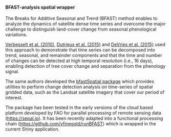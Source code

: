 #### BFAST-analysis spatial wrapper

The Breaks for Additive Seasonal and Trend (BFAST) method enables to analyze the dynamics of satellite dense time series and overcome the major challenge to distinguish land-cover change from seasonal phenological variations.

[Verbesselt et al. (2010)](https://doi.org/10.1016/j.rse.2010.08.003>), [Dutrieux et al. (2015)](https://doi.org/10.1016/j.isprsjprs.2015.03.015) and [DeVries et al. (2015)](https://doi.org/10.1016/j.rse.2015.08.020) used this approach to demonstrate that time series can be decomposed into trend, seasonal, and remainder components and that the time and number of changes can be detected at high temporal resolution (i.e., 16 days), enabling detection of tree cover change and separation from the phenology signal.

The same authors developed the [bfastSpatial package](https://www.rdocumentation.org/packages/bfastSpatial/versions/0.6.2) which provides utilities to perform change detection analysis on time-series of spatial gridded data, such as the Landsat satellite imagery that cover our period of interest.

The package has been tested in the early versions of the cloud based platform developed by FAO for parallel processing of remote sensing data (https://sepal.io). It has been recently adapted into a functional processing chain (https://github.com/yfinegold/runBFAST) which is wrapped in the current Shiny application.
